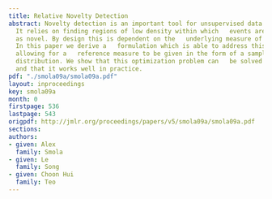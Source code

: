 ```yaml
---
title: Relative Novelty Detection
abstract: Novelty detection is an important tool for unsupervised data   analysis.
  It relies on finding regions of low density within which   events are then flagged
  as novel. By design this is dependent on the   underlying measure of the space.
  In this paper we derive a   formulation which is able to address this problem by
  allowing for a   reference measure to be given in the form of a sample from an   alternate
  distribution. We show that this optimization problem can   be solved efficiently
  and that it works well in practice.
pdf: "./smola09a/smola09a.pdf"
layout: inproceedings
key: smola09a
month: 0
firstpage: 536
lastpage: 543
origpdf: http://jmlr.org/proceedings/papers/v5/smola09a/smola09a.pdf
sections: 
authors:
- given: Alex
  family: Smola
- given: Le
  family: Song
- given: Choon Hui
  family: Teo
---
```

